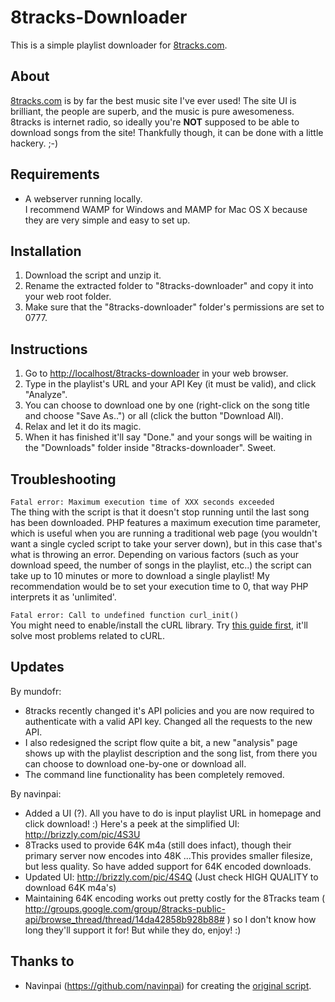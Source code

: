 # 8tracks-Downloader
This is a simple playlist downloader for [8tracks.com](http://8tracks.com).

## About
[8tracks.com](http://8tracks.com) is by far the best music site I've ever used! The site UI is brilliant, the people are superb, and the music is pure awesomeness. 8tracks is internet radio, so ideally you're **NOT** supposed to be able to download songs from the site! Thankfully though, it can be done with a little hackery. ;-)

## Requirements
- A webserver running locally.   
I recommend WAMP for Windows and MAMP for Mac OS X because they are very simple and easy to set up.

## Installation
1. Download the script and unzip it.
2. Rename the extracted folder to "8tracks-downloader" and copy it into your web root folder.
3. Make sure that the "8tracks-downloader" folder's permissions are set to 0777.

## Instructions
1. Go to [http://localhost/8tracks-downloader](http://localhost/8tracks-downloader) in your web browser.
2. Type in the playlist's URL and your API Key (it must be valid), and click "Analyze".
3. You can choose to download one by one (right-click on the song title and choose "Save As..") or all (click the button "Download All).
4. Relax and let it do its magic.  
5. When it has finished it'll say "Done." and your songs will be waiting in the "Downloads" folder inside "8tracks-downloader". Sweet.

## Troubleshooting
`Fatal error: Maximum execution time of XXX seconds exceeded`  
The thing with the script is that it doesn't stop running until the last song has been downloaded. PHP features a maximum execution time parameter, which is useful when you are running a traditional web page (you wouldn't want a single cycled script to take your server down), but in this case that's what is throwing an error.
Depending on various factors (such as your download speed, the number of songs in the playlist, etc..) the script can take up to 10 minutes or more to download a single playlist! My recommendation would be to set your execution time to 0, that way PHP interprets it as 'unlimited'.

`Fatal error: Call to undefined function curl_init()`  
You might need to enable/install the cURL library. Try [this guide first](http://www.webtechquery.com/index.php/2010/03/fatal-error-call-to-undefined-function-curl_init-windows-and-linux-ubuntu/), it'll solve most problems related to cURL.

## Updates
By mundofr:  
- 8tracks recently changed it's API policies and you are now required to authenticate with a valid API key. Changed all the requests to the new API.  
- I also redesigned the script flow quite a bit, a new "analysis" page shows up with the playlist description and the song list, from there you can choose to download one-by-one or download all.  
- The command line functionality has been completely removed.

By navinpai:  
- Added a UI (?). All you have to do is input playlist URL in homepage and click download! :) Here's a peek at the simplified UI: http://brizzly.com/pic/4S3U   
- 8Tracks used to provide 64K m4a (still does infact), though their primary server now encodes into 48K ...This provides smaller filesize, but less quality. So have added support for 64K encoded downloads.  
- Updated UI: http://brizzly.com/pic/4S4Q (Just check HIGH QUALITY to download 64K m4a's)  
- Maintaining 64K encoding works out pretty costly for the 8Tracks team ( http://groups.google.com/group/8tracks-public-api/browse_thread/thread/14da42858b928b88# ) so I don't know how long they'll support it for! But while they do, enjoy! :)

## Thanks to
- Navinpai (https://github.com/navinpai) for creating the [original script](https://github.com/navinpai/8Tracks-Downloader).